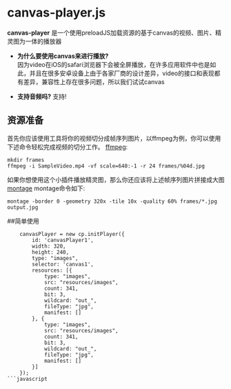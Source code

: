 # canvas-player.js

**canvas-player** 是一个使用preloadJS加载资源的基于canvas的视频、图片、精灵图为一体的播放器

* **为什么要使用canvas来进行播放?**  
  因为video在iOS的safari浏览器下会被全屏播放，在许多应用软件中也是如此，并且在很多安卓设备上由于各家厂商的设计差异，video的接口和表现都有差异，兼容性上存在很多问题，所以我们试试canvas

* **支持音频吗?**
  支持!

## 资源准备

首先你应该使用工具将你的视频切分成帧序列图片，以ffmpeg为例，你可以使用下述命令轻松完成视频的切分工作。 [ffmpeg](https://www.ffmpeg.org/):

```
mkdir frames
ffmpeg -i SampleVideo.mp4 -vf scale=640:-1 -r 24 frames/%04d.jpg
```

如果你想使用这个小插件播放精灵图，那么你还应该将上述帧序列图片拼接成大图 [montage](http://www.imagemagick.org/script/montage.php) montage命令如下:

```
montage -border 0 -geometry 320x -tile 10x -quality 60% frames/*.jpg output.jpg
```

##简单使用

```
	canvasPlayer = new cp.initPlayer({
		id: 'canvasPlayer1',
		width: 320,
		height: 240,
		type: "images",
		selector: 'canvas1',
		resources: [{
			type: "images",
			src: "resources/images",
			count: 341,
			bit: 3,
			wildcard: "out_",
			fileType: "jpg",
			manifest: []
		}, {
			type: "images",
			src: "resources/images",
			count: 341,
			bit: 3,
			wildcard: "out_",
			fileType: "jpg",
			manifest: []
		}]
	});
```javascript






